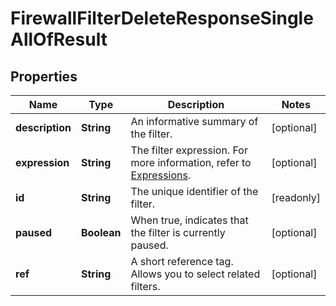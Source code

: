 

# FirewallFilterDeleteResponseSingleAllOfResult


## Properties

| Name | Type | Description | Notes |
|------------ | ------------- | ------------- | -------------|
|**description** | **String** | An informative summary of the filter. |  [optional] |
|**expression** | **String** | The filter expression. For more information, refer to [Expressions](https://developers.cloudflare.com/ruleset-engine/rules-language/expressions/). |  [optional] |
|**id** | **String** | The unique identifier of the filter. |  [readonly] |
|**paused** | **Boolean** | When true, indicates that the filter is currently paused. |  [optional] |
|**ref** | **String** | A short reference tag. Allows you to select related filters. |  [optional] |



